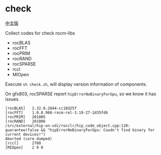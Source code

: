 # check

[中文版](README_zh_CN.md)

Collect codes for check rocm-libs

* rocBLAS
* rocFFT
* rocPRIM
* rocRAND
* rocSPARSE
* rccl
* MIOpen

Execute `sh check.sh`, will display version information of components.

On gfx803, rocSPARSE report `hipErrorNoBinaryForGpu`, so we know it has issues.

```
[rocBLAS]   2.32.0.2844-cc18d25f
[rocFFT]    1.0.8.966-rocm-rel-3.10-27-2d35fd6
[rocPRIM]   201005
[rocRAND]   201006
/src/external/hip-on-vdi/rocclr/hip_code_object.cpp:120: guarantee(false && "hipErrorNoBinaryForGpu: Coudn't find binary for current devices!")
Aborted (core dumped)
[rccl]      2708
[MIOpen]    2 9 0

```
